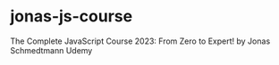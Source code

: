 # jonas-js-course
The Complete JavaScript Course 2023: From Zero to Expert! by Jonas Schmedtmann Udemy

